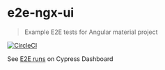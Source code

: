 # e2e-ngx-ui

> Example E2E tests for Angular material project
 
[![CircleCI](https://circleci.com/gh/bahmutov/e2e-ngx-ui.svg?style=svg)](https://circleci.com/gh/bahmutov/e2e-ngx-ui)

See [E2E runs](https://dashboard.cypress.io/#/projects/psie99/runs) on Cypress Dashboard
